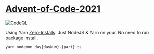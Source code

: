 # [Advent-of-Code-2021](https://adventofcode.com/2021)

[![CodeQL](https://github.com/iNViTiON/Advent-of-Code-2021/actions/workflows/codeql-analysis.yml/badge.svg)](https://github.com/iNViTiON/Advent-of-Code-2021/actions/workflows/codeql-analysis.yml)

Using Yarn [Zero-Installs](https://yarnpkg.com/features/zero-installs). Just NodeJS & Yarn on your. No need to run package install.

```sh
yarn nodemon day{dayNum}-{part}.ts
```
